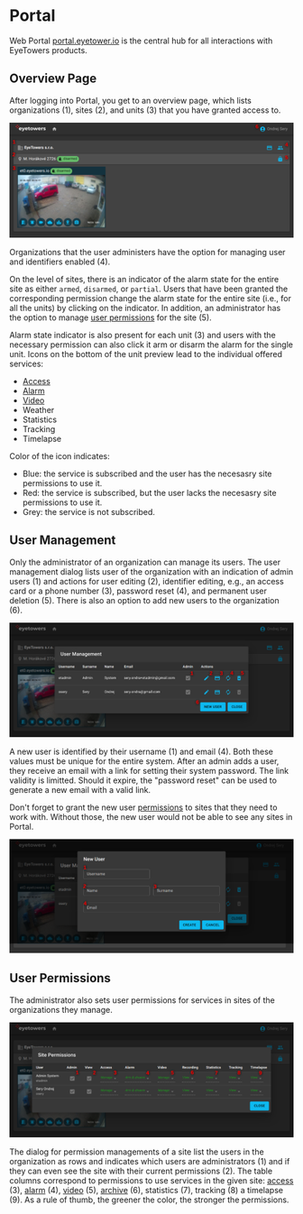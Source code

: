 # Portal

Web Portal [portal.eyetower.io](https://portal.eyetowers.io/) is the central hub for all
interactions with EyeTowers products.

## Overview Page

After logging into Portal, you get to an overview page, which lists organizations (1), sites (2),
and units (3) that you have granted access to.

![Overview Page](../_media/customers_overview.png)

Organizations that the user administers have the option for managing user and identifiers enabled
(4).

On the level of sites, there is an indicator of the alarm state for the entire site as either
`armed`, `disarmed`, or `partial`. Users that have been granted the corresponding permission change
the alarm state for the entire site (i.e., for all the units) by clicking on the indicator. In
addition, an administrator has the option to manage [user permissions](#user-permissions) for the
site (5).

Alarm state indicator is also present for each unit (3) and users with the necessary permission can
also click it arm or disarm the alarm for the single unit. Icons on the bottom of the unit preview
lead to the individual offered services:

- [Access](/en/access.md)
- [Alarm](/en/alarm.md)
- [Video](/en/video.md)
- Weather
- Statistics
- Tracking
- Timelapse

Color of the icon indicates:

- Blue: the service is subscribed and the user has the necesasry site permissions to use it.
- Red: the service is subscribed, but the user lacks the necesasry site permissions to use it.
- Grey: the service is not subscribed.

## User Management

Only the administrator of an organization can manage its users. The user management dialog lists
user of the organization with an indication of admin users (1) and actions for user editing (2),
identifier editing, e.g., an access card or a phone number (3), password reset (4), and permanent
user deletion (5). There is also an option to add new users to the organization (6).

![User Management](../_media/customers_users.png)

A new user is identified by their username (1) and email (4). Both these values must be unique for
the entire system. After an admin adds a user, they receive an email with a link for setting their
system password. The link validity is limitted. Should it expire, the "password reset" can be used
to generate a new email with a valid link.

Don't forget to grant the new user [permissions](#user-permissions) to sites that they need to work
with. Without those, the new user would not be able to see any sites in Portal.

![New User](../_media/customers_new_user.png)

## User Permissions

The administrator also sets user permissions for services in sites of the organizations they manage.

![User Permissions](../_media/sites_permissions.png)

The dialog for permission managements of a site list the users in the organization as rows and
indicates which users are administrators (1) and if they can even see the site with their current
permissions (2). The table columns correspond to permissions to use services in the given site:
[access](/en/access.md) (3), [alarm](/en/alarm.md) (4), [video](/en/video.md#video) (5),
[archive](/en/video.md#videoarchiv) (6), statistics (7), tracking (8) a timelapse (9). As a rule of
thumb, the greener the color, the stronger the permissions.
